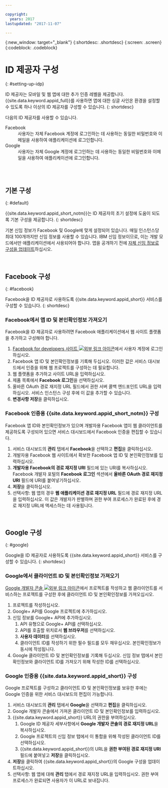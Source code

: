 ```yaml
---

copyright:
  years: 2017
lastupdated: "2017-11-07"

---
```


{:new_window: target="_blank"}
{:shortdesc: .shortdesc}
{:screen: .screen}
{:codeblock: .codeblock}

# ID 제공자 구성
{: #setting-up-idp}

ID 제공자는 모바일 및 웹 앱에 대한 추가 인증 레벨을 제공합니다. {{site.data.keyword.appid_full}}를 사용하면 앱에 대한 싱글 사인온 환경을 설정할 수 있도록 하나 이상의 ID 제공자를 구성할 수 있습니다.
{: shortdesc}

다음의 ID 제공자를 사용할 수 있습니다. 

<dl>
  <dt> Facebook</dt>
    <dd> 사용자는 자체 Facebook 계정에 로그인하는 데 사용하는 동일한 비밀번호와 이메일을 사용하여 애플리케이션에 로그인합니다. </dd>
  <dt> Google</dt>
    <dd> 사용자는 자체 Google 계정에 로그인하는 데 사용하는 동일한 비밀번호와 이메일을 사용하여 애플리케이션에 로그인합니다. </dd>
</dl>


</br>
</br>

## 기본 구성
{: #default}

{{site.data.keyword.appid_short_notm}}는 ID 제공자의 초기 설정에 도움이 되도록 기본 구성을 제공합니다.
{: shortdesc}

기본 신임 정보가 Facebook 및 Google에 맞게 설정되어 있습니다. 매일 인스턴스당 최대 100개까지만 신임 정보를 사용할 수 있습니다. IBM 신임 정보이므로, 이는 개발 모드에서만 애플리케이션에서 사용되어야 합니다. 앱을 공개하기 전에 [자체 신임 정보로 구성을 업데이트](/docs/services/appid/identity-providers.html)하십시오. 


</br>

## Facebook 구성
{: #facebook}

Facebook을 ID 제공자로 사용하도록 {{site.data.keyword.appid_short}} 서비스를 구성할 수 있습니다.
{: shortdesc}

### Facebook에서 앱 ID 및 본인확인정보 가져오기

Facebook을 ID 제공자로 사용하려면 Facebook 애플리케이션에서 웹 사이트 플랫폼을 추가하고 구성해야 합니다. 

1. <a href="https://developers.facebook.com/docs/apps/register" target="_blank">Facebook for developers 사이트 <img src="../../icons/launch-glyph.svg" alt="외부 링크 아이콘"></a>에서 사용자 계정에 로그인하십시오. 
2. Facebook 앱 ID 및 본인확인정보를 기록해 두십시오. 이러한 값은 서비스 대시보드에서 인증을 위해 웹 프로젝트를 구성하는 데 필요합니다. 
3. 웹 플랫폼을 추가하고 사이트 URL을 입력하십시오.
4. 제품 목록에서 **Facebook 로그인**을 선택하십시오.
5. 올바른 OAuth 경로 재지정 URL 필드에서 권한 서버 콜백 엔드포인트 URL을 입력하십시오. 서비스 인스턴스 구성 후에 이 값을 추가할 수 있습니다.
6. **변경사항 저장**을 클릭하십시오.


### Facebook 인증용 {{site.data.keyword.appid_short_notm}} 구성

Facebook 앱 ID와 본인확인정보가 있으며 개발자용 Facebook 앱이 웹 클라이언트를 제공하도록 구성되어 있으면 서비스 대시보드에서 Facebook 인증을 편집할 수 있습니다. 

1. 서비스 대시보드의 **관리** 탭에서 **Facebook**을 선택하고 **편집**을 클릭하십시오. 
2. 개발자용 Facebook 웹 사이트에서 확보한 Facebook 앱 ID 및 본인확인정보를 입력하십시오. 
3. **개발자용 Facebook의 경로 재지정 URI** 필드에 있는 URI를 복사하십시오. Facebook 개발자 포털의 **Facebook 로그인** 섹션에서 **올바른 OAuth 경로 재지정 URI** 필드에 URI를 붙여넣기하십시오. 
4. **저장**을 클릭하십시오.
5. 선택사항: 웹 앱의 경우 **웹 애플리케이션 경로 재지정 URL** 필드에 경로 재지정 URL을 입력하십시오. 이 값은 개발자가 판별하며 권한 부여 프로세스가 완료된 후에 경로 재지정 URL에 액세스하는 데 사용됩니다. 


</br>

## Google 구성
{: #google}

Google을 ID 제공자로 사용하도록 {{site.data.keyword.appid_short}} 서비스를 구성할 수 있습니다.
{: shortdesc}

### Google에서 클라이언트 ID 및 본인확인정보 가져오기

<a href="https://developers.google.com/" target="_blank">Google 개발자 콘솔 <img src="../../icons/launch-glyph.svg" alt="외부 링크 아이콘"></a>에서 프로젝트를 작성하고 웹 클라이언트를 서비스하는 프로젝트를 구성한 후에 클라이언트 ID 및 본인확인정보를 가져오십시오. 

1. 프로젝트를 작성하십시오. 
2. Google+ API를 Google 프로젝트에 추가하십시오. 
3. 신임 정보를 Google+ API에 추가하십시오.
    1. API 유형으로 Google+ API를 선택하십시오. 
    2. API를 호출할 위치로서 **웹 브라우저**를 선택하십시오. 
    3. **사용자 데이터**를 선택하십시오. 
    4. 클라이언트 ID를 작성하기 위한 필수 필드를 모두 채우십시오. 본인확인정보가 동시에 작성됩니다. 
4. Google 클라이언트 ID 및 본인확인정보를 기록해 두십시오. 신임 정보 탭에서 본인확인정보와 클라이언트 ID를 가져오기 위해 작성한 ID를 선택하십시오. 

### Google 인증용 {{site.data.keyword.appid_short}} 구성

Google 프로젝트를 구성하고 클라이언트 ID 및 본인확인정보를 보유한 후에는 Google 인증을 위한 서비스 대시보드의 편집이 가능합니다. 

1. 서비스 대시보드의 **관리** 탭에서 **Google**을 선택하고 **편집**을 클릭하십시오. 
2. Google 개발자 콘솔에서 가져온 클라이언트 ID 및 본인확인정보를 입력하십시오. 
3. {{site.data.keyword.appid_short}} URL의 권한을 부여하십시오. 
    1. Google ID 제공자 세부사항에서 **Google 개발자 콘솔의 경로 재지정 URL**을 복사하십시오. 
    2. Google 프로젝트의 신임 정보 탭에서 이 통합을 위해 작성된 클라이언트 ID를 선택하십시오. 
    3. {{site.data.keyword.appid_short}}의 URL을 **권한 부여된 경로 재지정 URI** 필드에 붙여넣고 **저장**을 클릭하십시오. 
4. **저장**을 클릭하여 {{site.data.keyword.appid_short}}의 Google 구성을 업데이트하십시오. 
5. 선택사항: 웹 앱에 대해 **관리** 탭에서 경로 재지정 URL을 입력하십시오. 권한 부여 프로세스가 완료되면 사용자가 이 URL로 보내집니다. 
